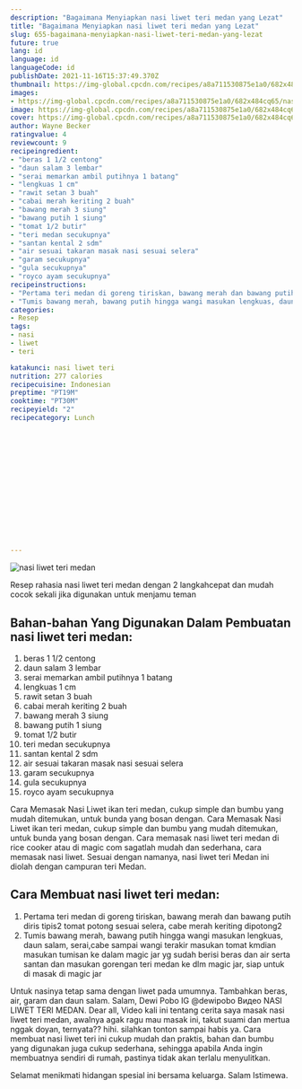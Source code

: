 ```yaml
---
description: "Bagaimana Menyiapkan nasi liwet teri medan yang Lezat"
title: "Bagaimana Menyiapkan nasi liwet teri medan yang Lezat"
slug: 655-bagaimana-menyiapkan-nasi-liwet-teri-medan-yang-lezat
future: true
lang: id
language: id
languageCode: id
publishDate: 2021-11-16T15:37:49.370Z 
thumbnail: https://img-global.cpcdn.com/recipes/a8a711530875e1a0/682x484cq65/nasi-liwet-teri-medan-foto-resep-utama.png
images:
- https://img-global.cpcdn.com/recipes/a8a711530875e1a0/682x484cq65/nasi-liwet-teri-medan-foto-resep-utama.png
image: https://img-global.cpcdn.com/recipes/a8a711530875e1a0/682x484cq65/nasi-liwet-teri-medan-foto-resep-utama.png
cover: https://img-global.cpcdn.com/recipes/a8a711530875e1a0/682x484cq65/nasi-liwet-teri-medan-foto-resep-utama.png
author: Wayne Becker
ratingvalue: 4
reviewcount: 9
recipeingredient:
- "beras 1 1/2 centong"
- "daun salam 3 lembar"
- "serai memarkan ambil putihnya 1 batang"
- "lengkuas 1 cm"
- "rawit setan 3 buah"
- "cabai merah keriting 2 buah"
- "bawang merah 3 siung"
- "bawang putih 1 siung"
- "tomat 1/2 butir"
- "teri medan secukupnya"
- "santan kental 2 sdm"
- "air sesuai takaran masak nasi sesuai selera"
- "garam secukupnya"
- "gula secukupnya"
- "royco ayam secukupnya"
recipeinstructions:
- "Pertama teri medan di goreng tiriskan, bawang merah dan bawang putih diris tipis2 tomat potong sesuai selera, cabe merah keriting dipotong2"
- "Tumis bawang merah, bawang putih hingga wangi masukan lengkuas, daun salam, serai,cabe sampai wangi terakir masukan tomat kmdian masukan tumisan ke dalam magic jar yg sudah berisi beras dan air serta santan dan masukan gorengan teri medan ke dlm magic jar, siap untuk di masak di magic jar"
categories:
- Resep
tags:
- nasi
- liwet
- teri

katakunci: nasi liwet teri 
nutrition: 277 calories
recipecuisine: Indonesian
preptime: "PT19M"
cooktime: "PT30M"
recipeyield: "2"
recipecategory: Lunch


     
    
    
    
    
    
    
    
    
    
    
      
    
---
```



![nasi liwet teri medan](https://img-global.cpcdn.com/recipes/a8a711530875e1a0/682x484cq65/nasi-liwet-teri-medan-foto-resep-utama.png)

Resep rahasia nasi liwet teri medan    dengan 2 langkahcepat dan mudah cocok sekali jika digunakan untuk menjamu teman

<!--inarticleads1-->

## Bahan-bahan Yang Digunakan Dalam Pembuatan nasi liwet teri medan:

1. beras 1 1/2 centong
1. daun salam 3 lembar
1. serai memarkan ambil putihnya 1 batang
1. lengkuas 1 cm
1. rawit setan 3 buah
1. cabai merah keriting 2 buah
1. bawang merah 3 siung
1. bawang putih 1 siung
1. tomat 1/2 butir
1. teri medan secukupnya
1. santan kental 2 sdm
1. air sesuai takaran masak nasi sesuai selera
1. garam secukupnya
1. gula secukupnya
1. royco ayam secukupnya

Cara Memasak Nasi Liwet ikan teri medan, cukup simple dan bumbu yang mudah ditemukan, untuk bunda yang bosan dengan. Cara Memasak Nasi Liwet ikan teri medan, cukup simple dan bumbu yang mudah ditemukan, untuk bunda yang bosan dengan. Cara memasak nasi liwet teri medan di rice cooker atau di magic com sagatlah mudah dan sederhana, cara memasak nasi liwet. Sesuai dengan namanya, nasi liwet teri Medan ini diolah dengan campuran teri Medan. 

<!--inarticleads2-->

## Cara Membuat nasi liwet teri medan:

1. Pertama teri medan di goreng tiriskan, bawang merah dan bawang putih diris tipis2 tomat potong sesuai selera, cabe merah keriting dipotong2
1. Tumis bawang merah, bawang putih hingga wangi masukan lengkuas, daun salam, serai,cabe sampai wangi terakir masukan tomat kmdian masukan tumisan ke dalam magic jar yg sudah berisi beras dan air serta santan dan masukan gorengan teri medan ke dlm magic jar, siap untuk di masak di magic jar


Untuk nasinya tetap sama dengan liwet pada umumnya. Tambahkan beras, air, garam dan daun salam. Salam, Dewi Pobo IG @dewipobo Видео NASI LIWET TERI MEDAN. Dear all, Video kali ini tentang cerita saya masak nasi liwet teri medan, awalnya agak ragu mau masak ini, takut suami dan mertua nggak doyan, ternyata?? hihi. silahkan tonton sampai habis ya. Cara membuat nasi liwet teri ini cukup mudah dan praktis, bahan dan bumbu yang digunakan juga cukup sederhana, sehingga apabila Anda ingin membuatnya sendiri di rumah, pastinya tidak akan terlalu menyulitkan. 

Selamat menikmati hidangan spesial ini bersama keluarga. Salam Istimewa.
